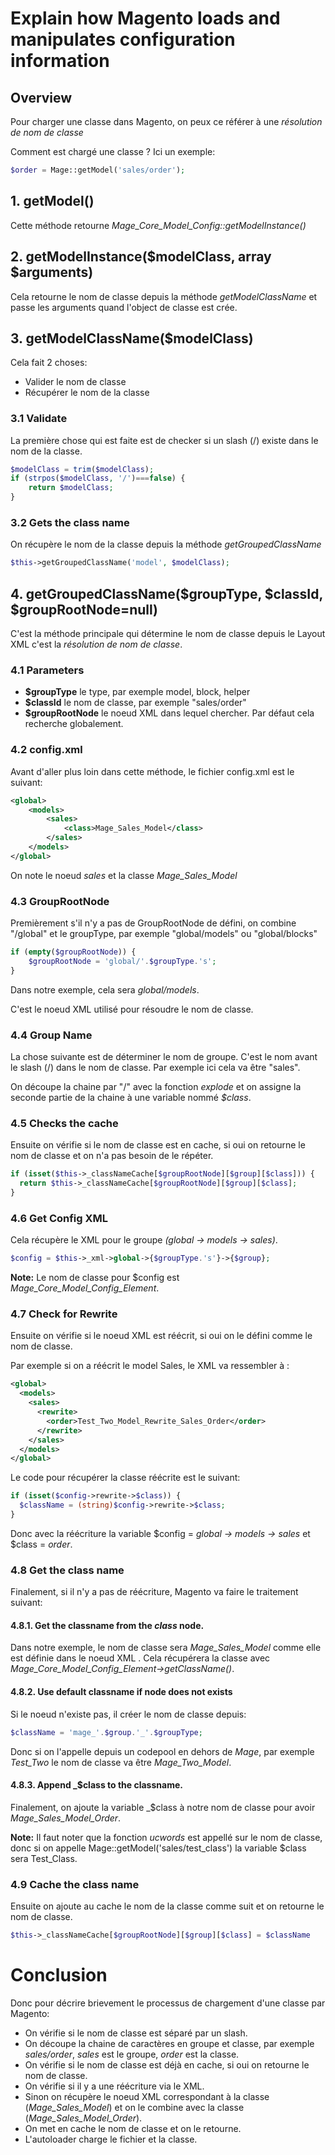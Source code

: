 # Explain how Magento loads and manipulates configuration information


## Overview

Pour charger une classe dans Magento, on peux ce référer à une *résolution de nom de classe*

Comment est chargé une classe ? Ici un exemple:

```php
$order = Mage::getModel('sales/order');
```


## 1. getModel()

Cette méthode retourne *Mage_Core_Model_Config::getModelInstance()*


## 2. getModelInstance($modelClass, array $arguments)

Cela retourne le nom de classe depuis la méthode *getModelClassName* et passe les arguments quand l'object de classe est crée.


## 3. getModelClassName($modelClass)

Cela fait 2 choses:

- Valider le nom de classe
- Récupérer le nom de la classe

### 3.1 Validate

La première chose qui est faite est de checker si un slash (/) existe dans le nom de la classe.

```php
$modelClass = trim($modelClass);
if (strpos($modelClass, '/')===false) {
    return $modelClass;
}
```

### 3.2 Gets the class name

On récupère le nom de la classe depuis la méthode *getGroupedClassName*

```php
$this->getGroupedClassName('model', $modelClass);
```


## 4. getGroupedClassName($groupType, $classId, $groupRootNode=null)

C'est la méthode principale qui détermine le nom de classe depuis le Layout XML c'est la *résolution de nom de classe*.

### 4.1 Parameters

- **$groupType** le type, par exemple model, block, helper
- **$classId** le nom de classe, par exemple "sales/order"
- **$groupRootNode** le noeud XML dans lequel chercher. Par défaut cela recherche globalement.



### 4.2 config.xml

Avant d'aller plus loin dans cette méthode, le fichier config.xml est le suivant:

```xml
<global>
    <models>
        <sales>
            <class>Mage_Sales_Model</class>
        </sales>
    </models>
</global>
```
On note le noeud *sales* et la classe *Mage_Sales_Model*


### 4.3 GroupRootNode

Premièrement s'il n'y a pas de GroupRootNode de défini, on combine "/global" et le groupType, par exemple "global/models" ou "global/blocks"

```php
if (empty($groupRootNode)) {
    $groupRootNode = 'global/'.$groupType.'s';
}
```

Dans notre exemple, cela sera *global/models*.

C'est le noeud XML utilisé pour résoudre le nom de classe.


### 4.4 Group Name

La chose suivante est de déterminer le nom de groupe. C'est le nom avant le slash (/) dans le nom de classe. Par exemple ici cela va être "sales". 

On découpe la chaine par "/" avec la fonction *explode* et on assigne la seconde partie de la chaine à une variable nommé *$class*.


### 4.5 Checks the cache

Ensuite on vérifie si le nom de classe est en cache, si oui on retourne le nom de classe et on n'a pas besoin de le répéter.

```php
if (isset($this->_classNameCache[$groupRootNode][$group][$class])) {
  return $this->_classNameCache[$groupRootNode][$group][$class];
}
```

### 4.6 Get Config XML

Cela récupère le XML pour le groupe *(global -> models -> sales)*.

```php
$config = $this->_xml->global->{$groupType.'s'}->{$group};
```

**Note:** Le nom de classe pour $config est *Mage_Core_Model_Config_Element*.


### 4.7 Check for Rewrite

Ensuite on vérifie si le noeud XML est réécrit, si oui on le défini comme le nom de classe.

Par exemple si on a réécrit le model Sales, le XML va ressembler à :

```xml
<global>
  <models>
    <sales>
      <rewrite>
        <order>Test_Two_Model_Rewrite_Sales_Order</order>
      </rewrite>
    </sales>
  </models>
</global>
```

Le code pour récupérer la classe réécrite est le suivant:

```php
if (isset($config->rewrite->$class)) {
  $className = (string)$config->rewrite->$class;
}
```

Donc avec la réécriture la variable $config = *global -> models -> sales* et $class = *order*.

### 4.8 Get the class name

Finalement, si il n'y a pas de réécriture, Magento va faire le traitement suivant:

#### 4.8.1. Get the classname from the *class* node.

Dans notre exemple, le nom de classe sera *Mage_Sales_Model* comme elle est définie dans le noeud XML *<class>*.
Cela récupérera la classe avec *Mage_Core_Model_Config_Element->getClassName()*.


####  4.8.2. Use default classname if node does not exists

Si le noeud n'existe pas, il créer le nom de classe depuis:

```php
$className = 'mage_'.$group.'_'.$groupType;
```

Donc si on l'appelle depuis un codepool en dehors de *Mage*, par exemple *Test_Two* le nom de classe va être *Mage_Two_Model*.


#### 4.8.3. Append _$class to the classname.

Finalement, on ajoute la variable _$class à notre nom de classe pour avoir *Mage_Sales_Model_Order*.

**Note:** Il faut noter que la fonction *ucwords* est appellé sur le nom de classe, donc si on appelle Mage::getModel('sales/test_class') la variable $class sera Test_Class.


### 4.9 Cache the class name

Ensuite on ajoute au cache le nom de la classe comme suit et on retourne le nom de classe.

```php
$this->_classNameCache[$groupRootNode][$group][$class] = $className
```

# Conclusion

Donc pour décrire brievement le processus de chargement d'une classe par Magento:

- On vérifie si le nom de classe est séparé par un slash.
- On découpe la chaine de caractères en groupe et classe, par exemple *sales/order*, *sales* est le groupe, *order* est la classe.
- On vérifie si le nom de classe est déjà en cache, si oui on retourne le nom de classe.
- On vérifie si il y a une réécriture via le XML.
- Sinon on récupère le noeud XML correspondant à la classe (*Mage_Sales_Model*) et on le combine avec la classe (*Mage_Sales_Model_Order*).
- On met en cache le nom de classe et on le retourne.
- L'autoloader charge le fichier et la classe.
